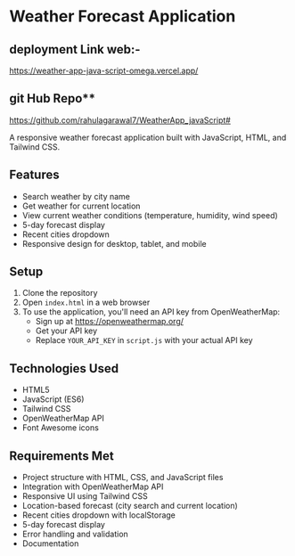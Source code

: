 # Weather Forecast Application
## deployment Link web:-
https://weather-app-java-script-omega.vercel.app/
## git Hub Repo**
https://github.com/rahulagarawal7/WeatherApp_javaScript#


A responsive weather forecast application built with JavaScript, HTML, and Tailwind CSS.

## Features

- Search weather by city name
- Get weather for current location
- View current weather conditions (temperature, humidity, wind speed)
- 5-day forecast display
- Recent cities dropdown
- Responsive design for desktop, tablet, and mobile

## Setup

1. Clone the repository
2. Open `index.html` in a web browser
3. To use the application, you'll need an API key from OpenWeatherMap:
   - Sign up at https://openweathermap.org/
   - Get your API key
   - Replace `YOUR_API_KEY` in `script.js` with your actual API key

## Technologies Used

- HTML5
- JavaScript (ES6)
- Tailwind CSS
- OpenWeatherMap API
- Font Awesome icons

## Requirements Met

- Project structure with HTML, CSS, and JavaScript files
- Integration with OpenWeatherMap API
- Responsive UI using Tailwind CSS
- Location-based forecast (city search and current location)
- Recent cities dropdown with localStorage
- 5-day forecast display
- Error handling and validation
- Documentation
